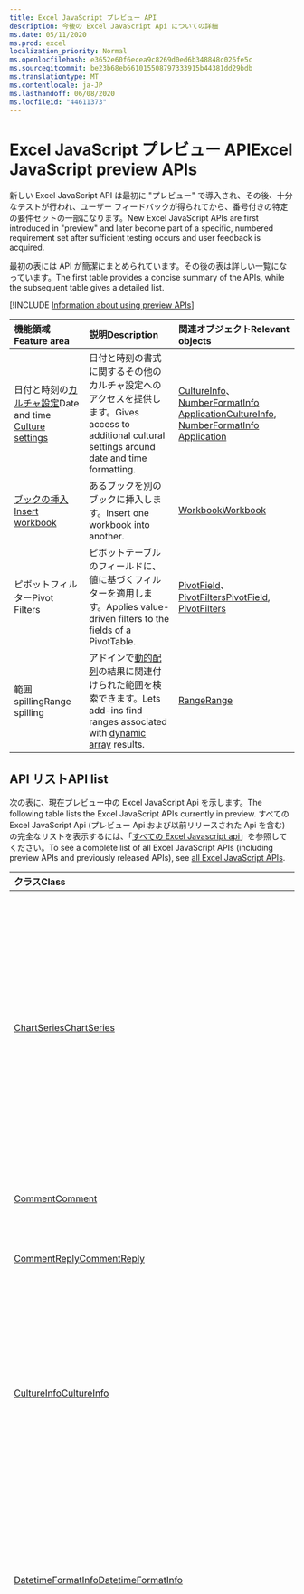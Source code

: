 ```yaml
---
title: Excel JavaScript プレビュー API
description: 今後の Excel JavaScript Api についての詳細
ms.date: 05/11/2020
ms.prod: excel
localization_priority: Normal
ms.openlocfilehash: e3652e60f6ecea9c8269d0ed6b348848c026fe5c
ms.sourcegitcommit: be23b68eb661015508797333915b44381dd29bdb
ms.translationtype: MT
ms.contentlocale: ja-JP
ms.lasthandoff: 06/08/2020
ms.locfileid: "44611373"
---
```

# <a name="excel-javascript-preview-apis"></a><span data-ttu-id="6084b-103">Excel JavaScript プレビュー API</span><span class="sxs-lookup"><span data-stu-id="6084b-103">Excel JavaScript preview APIs</span></span>

<span data-ttu-id="6084b-104">新しい Excel JavaScript API は最初に "プレビュー" で導入され、その後、十分なテストが行われ、ユーザー フィードバックが得られてから、番号付きの特定の要件セットの一部になります。</span><span class="sxs-lookup"><span data-stu-id="6084b-104">New Excel JavaScript APIs are first introduced in "preview" and later become part of a specific, numbered requirement set after sufficient testing occurs and user feedback is acquired.</span></span>

<span data-ttu-id="6084b-105">最初の表には API が簡潔にまとめられています。その後の表は詳しい一覧になっています。</span><span class="sxs-lookup"><span data-stu-id="6084b-105">The first table provides a concise summary of the APIs, while the subsequent table gives a detailed list.</span></span>

[!INCLUDE [Information about using preview APIs](../../includes/using-preview-apis-host.md)]

| <span data-ttu-id="6084b-106">機能領域</span><span class="sxs-lookup"><span data-stu-id="6084b-106">Feature area</span></span> | <span data-ttu-id="6084b-107">説明</span><span class="sxs-lookup"><span data-stu-id="6084b-107">Description</span></span> | <span data-ttu-id="6084b-108">関連オブジェクト</span><span class="sxs-lookup"><span data-stu-id="6084b-108">Relevant objects</span></span> |
|:--- |:--- |:--- |
| <span data-ttu-id="6084b-109">日付と時刻の[カルチャ設定](../../excel/excel-add-ins-workbooks.md#access-application-culture-settings)</span><span class="sxs-lookup"><span data-stu-id="6084b-109">Date and time [Culture settings](../../excel/excel-add-ins-workbooks.md#access-application-culture-settings)</span></span> | <span data-ttu-id="6084b-110">日付と時刻の書式に関するその他のカルチャ設定へのアクセスを提供します。</span><span class="sxs-lookup"><span data-stu-id="6084b-110">Gives access to additional cultural settings around date and time formatting.</span></span> | <span data-ttu-id="6084b-111">[CultureInfo](/javascript/api/excel/excel.cultureinfo)、 [NumberFormatInfo](/javascript/api/excel/excel.numberformatinfo) [Application](/javascript/api/excel/excel.application)</span><span class="sxs-lookup"><span data-stu-id="6084b-111">[CultureInfo](/javascript/api/excel/excel.cultureinfo), [NumberFormatInfo](/javascript/api/excel/excel.numberformatinfo) [Application](/javascript/api/excel/excel.application)</span></span> |
| [<span data-ttu-id="6084b-112">ブックの挿入</span><span class="sxs-lookup"><span data-stu-id="6084b-112">Insert workbook</span></span>](../../excel/excel-add-ins-workbooks.md#insert-a-copy-of-an-existing-workbook-into-the-current-one-preview) | <span data-ttu-id="6084b-113">あるブックを別のブックに挿入します。</span><span class="sxs-lookup"><span data-stu-id="6084b-113">Insert one workbook into another.</span></span>  | [<span data-ttu-id="6084b-114">Workbook</span><span class="sxs-lookup"><span data-stu-id="6084b-114">Workbook</span></span>](/javascript/api/excel/excel.worksheetcollection) |
| <span data-ttu-id="6084b-115">ピボットフィルター</span><span class="sxs-lookup"><span data-stu-id="6084b-115">Pivot Filters</span></span> | <span data-ttu-id="6084b-116">ピボットテーブルのフィールドに、値に基づくフィルターを適用します。</span><span class="sxs-lookup"><span data-stu-id="6084b-116">Applies value-driven filters to the fields of a PivotTable.</span></span> | <span data-ttu-id="6084b-117">[PivotField](/javascript/api/excel/excel.pivotfield#applyfilter-filter-)、 [PivotFilters](/javascript/api/excel/excel.pivotFilters)</span><span class="sxs-lookup"><span data-stu-id="6084b-117">[PivotField](/javascript/api/excel/excel.pivotfield#applyfilter-filter-), [PivotFilters](/javascript/api/excel/excel.pivotFilters)</span></span> |
|<span data-ttu-id="6084b-118">範囲 spilling</span><span class="sxs-lookup"><span data-stu-id="6084b-118">Range spilling</span></span> | <span data-ttu-id="6084b-119">アドインで[動的配列](https://support.microsoft.com/office/205c6b06-03ba-4151-89a1-87a7eb36e531)の結果に関連付けられた範囲を検索できます。</span><span class="sxs-lookup"><span data-stu-id="6084b-119">Lets add-ins find ranges associated with [dynamic array](https://support.microsoft.com/office/205c6b06-03ba-4151-89a1-87a7eb36e531) results.</span></span> | [<span data-ttu-id="6084b-120">Range</span><span class="sxs-lookup"><span data-stu-id="6084b-120">Range</span></span>](/javascript/api/excel/excel.range) |

## <a name="api-list"></a><span data-ttu-id="6084b-121">API リスト</span><span class="sxs-lookup"><span data-stu-id="6084b-121">API list</span></span>

<span data-ttu-id="6084b-122">次の表に、現在プレビュー中の Excel JavaScript Api を示します。</span><span class="sxs-lookup"><span data-stu-id="6084b-122">The following table lists the Excel JavaScript APIs currently in preview.</span></span> <span data-ttu-id="6084b-123">すべての Excel JavaScript Api (プレビュー Api および以前リリースされた Api を含む) の完全なリストを表示するには、「[すべての Excel Javascript api](/javascript/api/excel?view=excel-js-preview)」を参照してください。</span><span class="sxs-lookup"><span data-stu-id="6084b-123">To see a complete list of all Excel JavaScript APIs (including preview APIs and previously released APIs), see [all Excel JavaScript APIs](/javascript/api/excel?view=excel-js-preview).</span></span>

| <span data-ttu-id="6084b-124">クラス</span><span class="sxs-lookup"><span data-stu-id="6084b-124">Class</span></span> | <span data-ttu-id="6084b-125">フィールド</span><span class="sxs-lookup"><span data-stu-id="6084b-125">Fields</span></span> | <span data-ttu-id="6084b-126">説明</span><span class="sxs-lookup"><span data-stu-id="6084b-126">Description</span></span> |
|:---|:---|:---|
|[<span data-ttu-id="6084b-127">ChartSeries</span><span class="sxs-lookup"><span data-stu-id="6084b-127">ChartSeries</span></span>](/javascript/api/excel/excel.chartseries)|[<span data-ttu-id="6084b-128">getDimensionValues (dimension: Excel. ChartSeriesDimension)</span><span class="sxs-lookup"><span data-stu-id="6084b-128">getDimensionValues(dimension: Excel.ChartSeriesDimension)</span></span>](/javascript/api/excel/excel.chartseries#getdimensionvalues-dimension-)|<span data-ttu-id="6084b-129">グラフの系列の1つの次元から値を取得します。</span><span class="sxs-lookup"><span data-stu-id="6084b-129">Gets the values from a single dimension of the chart series.</span></span> <span data-ttu-id="6084b-130">指定できるのは、指定された次元と、グラフ系列に対するデータのマッピング方法によって異なります。</span><span class="sxs-lookup"><span data-stu-id="6084b-130">These could be either category values or data values, depending on the dimension specified and how the data is mapped for the chart series.</span></span>|
|[<span data-ttu-id="6084b-131">Comment</span><span class="sxs-lookup"><span data-stu-id="6084b-131">Comment</span></span>](/javascript/api/excel/excel.comment)|[<span data-ttu-id="6084b-132">contentType</span><span class="sxs-lookup"><span data-stu-id="6084b-132">contentType</span></span>](/javascript/api/excel/excel.comment#contenttype)|<span data-ttu-id="6084b-133">コメントのコンテンツタイプを取得します。</span><span class="sxs-lookup"><span data-stu-id="6084b-133">Gets the content type of the comment.</span></span>|
|[<span data-ttu-id="6084b-134">CommentReply</span><span class="sxs-lookup"><span data-stu-id="6084b-134">CommentReply</span></span>](/javascript/api/excel/excel.commentreply)|[<span data-ttu-id="6084b-135">contentType</span><span class="sxs-lookup"><span data-stu-id="6084b-135">contentType</span></span>](/javascript/api/excel/excel.commentreply#contenttype)|<span data-ttu-id="6084b-136">返信のコンテンツの種類。</span><span class="sxs-lookup"><span data-stu-id="6084b-136">The content type of the reply.</span></span>|
|[<span data-ttu-id="6084b-137">CultureInfo</span><span class="sxs-lookup"><span data-stu-id="6084b-137">CultureInfo</span></span>](/javascript/api/excel/excel.cultureinfo)|[<span data-ttu-id="6084b-138">datetimeFormat</span><span class="sxs-lookup"><span data-stu-id="6084b-138">datetimeFormat</span></span>](/javascript/api/excel/excel.cultureinfo#datetimeformat)|<span data-ttu-id="6084b-139">日付と時刻を表示するためのカルチャに適した形式を定義します。</span><span class="sxs-lookup"><span data-stu-id="6084b-139">Defines the culturally appropriate format of displaying date and time.</span></span> <span data-ttu-id="6084b-140">これは、現在のシステムのカルチャ設定に基づいています。</span><span class="sxs-lookup"><span data-stu-id="6084b-140">This is based on current system culture settings.</span></span>|
|[<span data-ttu-id="6084b-141">DatetimeFormatInfo</span><span class="sxs-lookup"><span data-stu-id="6084b-141">DatetimeFormatInfo</span></span>](/javascript/api/excel/excel.datetimeformatinfo)|[<span data-ttu-id="6084b-142">dateSeparator</span><span class="sxs-lookup"><span data-stu-id="6084b-142">dateSeparator</span></span>](/javascript/api/excel/excel.datetimeformatinfo#dateseparator)|<span data-ttu-id="6084b-143">日付の区切り文字として使用される文字列を取得します。</span><span class="sxs-lookup"><span data-stu-id="6084b-143">Gets the string used as the date separator.</span></span> <span data-ttu-id="6084b-144">これは、現在のシステム設定に基づいています。</span><span class="sxs-lookup"><span data-stu-id="6084b-144">This is based on current system settings.</span></span>|
||[<span data-ttu-id="6084b-145">longDatePattern</span><span class="sxs-lookup"><span data-stu-id="6084b-145">longDatePattern</span></span>](/javascript/api/excel/excel.datetimeformatinfo#longdatepattern)|<span data-ttu-id="6084b-146">長い日付の値の書式指定文字列を取得します。</span><span class="sxs-lookup"><span data-stu-id="6084b-146">Gets the format string for a long date value.</span></span> <span data-ttu-id="6084b-147">これは、現在のシステム設定に基づいています。</span><span class="sxs-lookup"><span data-stu-id="6084b-147">This is based on current system settings.</span></span>|
||[<span data-ttu-id="6084b-148">longTimePattern</span><span class="sxs-lookup"><span data-stu-id="6084b-148">longTimePattern</span></span>](/javascript/api/excel/excel.datetimeformatinfo#longtimepattern)|<span data-ttu-id="6084b-149">長い時間の値の書式指定文字列を取得します。</span><span class="sxs-lookup"><span data-stu-id="6084b-149">Gets the format string for a long time value.</span></span> <span data-ttu-id="6084b-150">これは、現在のシステム設定に基づいています。</span><span class="sxs-lookup"><span data-stu-id="6084b-150">This is based on current system settings.</span></span>|
||[<span data-ttu-id="6084b-151">短い日付パターン</span><span class="sxs-lookup"><span data-stu-id="6084b-151">shortDatePattern</span></span>](/javascript/api/excel/excel.datetimeformatinfo#shortdatepattern)|<span data-ttu-id="6084b-152">短い日付の値の書式文字列を取得します。</span><span class="sxs-lookup"><span data-stu-id="6084b-152">Gets the format string for a short date value.</span></span> <span data-ttu-id="6084b-153">これは、現在のシステム設定に基づいています。</span><span class="sxs-lookup"><span data-stu-id="6084b-153">This is based on current system settings.</span></span>|
||[<span data-ttu-id="6084b-154">timeSeparator</span><span class="sxs-lookup"><span data-stu-id="6084b-154">timeSeparator</span></span>](/javascript/api/excel/excel.datetimeformatinfo#timeseparator)|<span data-ttu-id="6084b-155">時刻の区切り記号として使用される文字列を取得します。</span><span class="sxs-lookup"><span data-stu-id="6084b-155">Gets the string used as the time separator.</span></span> <span data-ttu-id="6084b-156">これは、現在のシステム設定に基づいています。</span><span class="sxs-lookup"><span data-stu-id="6084b-156">This is based on current system settings.</span></span>|
|[<span data-ttu-id="6084b-157">PivotDateFilter</span><span class="sxs-lookup"><span data-stu-id="6084b-157">PivotDateFilter</span></span>](/javascript/api/excel/excel.pivotdatefilter)|[<span data-ttu-id="6084b-158">comparator</span><span class="sxs-lookup"><span data-stu-id="6084b-158">comparator</span></span>](/javascript/api/excel/excel.pivotdatefilter#comparator)|<span data-ttu-id="6084b-159">比較演算子は、他の値を比較する静的な値です。</span><span class="sxs-lookup"><span data-stu-id="6084b-159">The comparator is the static value to which other values are compared.</span></span> <span data-ttu-id="6084b-160">比較の種類は、条件によって定義されます。</span><span class="sxs-lookup"><span data-stu-id="6084b-160">The type of comparison is defined by the condition.</span></span>|
||[<span data-ttu-id="6084b-161">condition</span><span class="sxs-lookup"><span data-stu-id="6084b-161">condition</span></span>](/javascript/api/excel/excel.pivotdatefilter#condition)|<span data-ttu-id="6084b-162">必要なフィルター条件を定義するフィルターの条件を指定します。</span><span class="sxs-lookup"><span data-stu-id="6084b-162">Specifies the condition for the filter, which defines the necessary filtering criteria.</span></span>|
||[<span data-ttu-id="6084b-163">排他</span><span class="sxs-lookup"><span data-stu-id="6084b-163">exclusive</span></span>](/javascript/api/excel/excel.pivotdatefilter#exclusive)|<span data-ttu-id="6084b-164">True の場合、フィルターは条件に一致するアイテムを*除外*します。</span><span class="sxs-lookup"><span data-stu-id="6084b-164">If true, filter *excludes* items that meet criteria.</span></span> <span data-ttu-id="6084b-165">既定では false (条件に一致するアイテムを含むフィルター)。</span><span class="sxs-lookup"><span data-stu-id="6084b-165">The default is false (filter to include items that meet criteria).</span></span>|
||[<span data-ttu-id="6084b-166">lowerBound</span><span class="sxs-lookup"><span data-stu-id="6084b-166">lowerBound</span></span>](/javascript/api/excel/excel.pivotdatefilter#lowerbound)|<span data-ttu-id="6084b-167">フィルター条件の範囲の下限を指定し `Between` ます。</span><span class="sxs-lookup"><span data-stu-id="6084b-167">The lower-bound of the range for the `Between` filter condition.</span></span>|
||[<span data-ttu-id="6084b-168">upperBound</span><span class="sxs-lookup"><span data-stu-id="6084b-168">upperBound</span></span>](/javascript/api/excel/excel.pivotdatefilter#upperbound)|<span data-ttu-id="6084b-169">フィルター条件の範囲の上限を指定し `Between` ます。</span><span class="sxs-lookup"><span data-stu-id="6084b-169">The upper-bound of the range for the `Between` filter condition.</span></span>|
||[<span data-ttu-id="6084b-170">wholeDays</span><span class="sxs-lookup"><span data-stu-id="6084b-170">wholeDays</span></span>](/javascript/api/excel/excel.pivotdatefilter#wholedays)|<span data-ttu-id="6084b-171">`Equals`、、 `Before` `After` 、および `Between` フィルター条件の場合、比較を日単位で行う必要があるかどうかを示します。</span><span class="sxs-lookup"><span data-stu-id="6084b-171">For `Equals`, `Before`, `After`, and `Between` filter conditions, indicates if comparisons should be made as whole days.</span></span>|
|[<span data-ttu-id="6084b-172">PivotField</span><span class="sxs-lookup"><span data-stu-id="6084b-172">PivotField</span></span>](/javascript/api/excel/excel.pivotfield)|[<span data-ttu-id="6084b-173">applyFilter (filter: PivotFilters)</span><span class="sxs-lookup"><span data-stu-id="6084b-173">applyFilter(filter: Excel.PivotFilters)</span></span>](/javascript/api/excel/excel.pivotfield#applyfilter-filter-)|<span data-ttu-id="6084b-174">フィールドの現在の PivotFilters を1つまたは複数設定し、フィールドに適用します。</span><span class="sxs-lookup"><span data-stu-id="6084b-174">Sets one or multiple of the field's current PivotFilters and applies them to the field.</span></span>|
||[<span data-ttu-id="6084b-175">clearAllFilters ()</span><span class="sxs-lookup"><span data-stu-id="6084b-175">clearAllFilters()</span></span>](/javascript/api/excel/excel.pivotfield#clearallfilters--)|<span data-ttu-id="6084b-176">すべてのフィールドフィルターのすべての条件をクリアします。</span><span class="sxs-lookup"><span data-stu-id="6084b-176">Clears all criteria from all of the field's filters.</span></span> <span data-ttu-id="6084b-177">これにより、そのフィールドのアクティブなフィルター処理がすべて削除されます。</span><span class="sxs-lookup"><span data-stu-id="6084b-177">This removes any active filtering on the field.</span></span>|
||[<span data-ttu-id="6084b-178">clearFilter (filterType: PivotFilterType)</span><span class="sxs-lookup"><span data-stu-id="6084b-178">clearFilter(filterType: Excel.PivotFilterType)</span></span>](/javascript/api/excel/excel.pivotfield#clearfilter-filtertype-)|<span data-ttu-id="6084b-179">指定した種類のフィールドのフィルターから、すべての既存の条件を削除します (現在適用されている場合)。</span><span class="sxs-lookup"><span data-stu-id="6084b-179">Clears all existing criteria from the field's filter of the given type (if one is currently applied).</span></span>|
||[<span data-ttu-id="6084b-180">getFilters ()</span><span class="sxs-lookup"><span data-stu-id="6084b-180">getFilters()</span></span>](/javascript/api/excel/excel.pivotfield#getfilters--)|<span data-ttu-id="6084b-181">フィールドに現在適用されているすべてのフィルターを取得します。</span><span class="sxs-lookup"><span data-stu-id="6084b-181">Gets all filters currently applied on the field.</span></span>|
||[<span data-ttu-id="6084b-182">isFiltered (filterType?: PivotFilterType)</span><span class="sxs-lookup"><span data-stu-id="6084b-182">isFiltered(filterType?: Excel.PivotFilterType)</span></span>](/javascript/api/excel/excel.pivotfield#isfiltered-filtertype-)|<span data-ttu-id="6084b-183">フィールドに適用されているフィルターがあるかどうかを確認します。</span><span class="sxs-lookup"><span data-stu-id="6084b-183">Checks if there are any applied filters on the field.</span></span>|
|[<span data-ttu-id="6084b-184">PivotFilters</span><span class="sxs-lookup"><span data-stu-id="6084b-184">PivotFilters</span></span>](/javascript/api/excel/excel.pivotfilters)|[<span data-ttu-id="6084b-185">dateFilter</span><span class="sxs-lookup"><span data-stu-id="6084b-185">dateFilter</span></span>](/javascript/api/excel/excel.pivotfilters#datefilter)|<span data-ttu-id="6084b-186">ピボットフィールドの現在適用されている日付フィルター。</span><span class="sxs-lookup"><span data-stu-id="6084b-186">The PivotField's currently applied date filter.</span></span> <span data-ttu-id="6084b-187">何も適用されていない場合は、Null を返します。</span><span class="sxs-lookup"><span data-stu-id="6084b-187">Null if none is applied.</span></span>|
||[<span data-ttu-id="6084b-188">labelFilter</span><span class="sxs-lookup"><span data-stu-id="6084b-188">labelFilter</span></span>](/javascript/api/excel/excel.pivotfilters#labelfilter)|<span data-ttu-id="6084b-189">ピボットフィールドの現在適用されているラベルフィルター。</span><span class="sxs-lookup"><span data-stu-id="6084b-189">The PivotField's currently applied label filter.</span></span> <span data-ttu-id="6084b-190">何も適用されていない場合は、Null を返します。</span><span class="sxs-lookup"><span data-stu-id="6084b-190">Null if none is applied.</span></span>|
||[<span data-ttu-id="6084b-191">manualFilter</span><span class="sxs-lookup"><span data-stu-id="6084b-191">manualFilter</span></span>](/javascript/api/excel/excel.pivotfilters#manualfilter)|<span data-ttu-id="6084b-192">ピボットフィールドの現在適用されている手動フィルター。</span><span class="sxs-lookup"><span data-stu-id="6084b-192">The PivotField's currently applied manual filter.</span></span> <span data-ttu-id="6084b-193">何も適用されていない場合は、Null を返します。</span><span class="sxs-lookup"><span data-stu-id="6084b-193">Null if none is applied.</span></span>|
||[<span data-ttu-id="6084b-194">valueFilter</span><span class="sxs-lookup"><span data-stu-id="6084b-194">valueFilter</span></span>](/javascript/api/excel/excel.pivotfilters#valuefilter)|<span data-ttu-id="6084b-195">ピボットフィールドの現在適用されている値フィルター。</span><span class="sxs-lookup"><span data-stu-id="6084b-195">The PivotField's currently applied value filter.</span></span> <span data-ttu-id="6084b-196">何も適用されていない場合は、Null を返します。</span><span class="sxs-lookup"><span data-stu-id="6084b-196">Null if none is applied.</span></span>|
|[<span data-ttu-id="6084b-197">PivotLabelFilter</span><span class="sxs-lookup"><span data-stu-id="6084b-197">PivotLabelFilter</span></span>](/javascript/api/excel/excel.pivotlabelfilter)|[<span data-ttu-id="6084b-198">comparator</span><span class="sxs-lookup"><span data-stu-id="6084b-198">comparator</span></span>](/javascript/api/excel/excel.pivotlabelfilter#comparator)|<span data-ttu-id="6084b-199">比較演算子は、他の値を比較する静的な値です。</span><span class="sxs-lookup"><span data-stu-id="6084b-199">The comparator is the static value to which other values are compared.</span></span> <span data-ttu-id="6084b-200">比較の種類は、条件によって定義されます。</span><span class="sxs-lookup"><span data-stu-id="6084b-200">The type of comparison is defined by the condition.</span></span>|
||[<span data-ttu-id="6084b-201">condition</span><span class="sxs-lookup"><span data-stu-id="6084b-201">condition</span></span>](/javascript/api/excel/excel.pivotlabelfilter#condition)|<span data-ttu-id="6084b-202">必要なフィルター条件を定義するフィルターの条件を指定します。</span><span class="sxs-lookup"><span data-stu-id="6084b-202">Specifies the condition for the filter, which defines the necessary filtering criteria.</span></span>|
||[<span data-ttu-id="6084b-203">排他</span><span class="sxs-lookup"><span data-stu-id="6084b-203">exclusive</span></span>](/javascript/api/excel/excel.pivotlabelfilter#exclusive)|<span data-ttu-id="6084b-204">True の場合、フィルターは条件に一致するアイテムを*除外*します。</span><span class="sxs-lookup"><span data-stu-id="6084b-204">If true, filter *excludes* items that meet criteria.</span></span> <span data-ttu-id="6084b-205">既定では false (条件に一致するアイテムを含むフィルター)。</span><span class="sxs-lookup"><span data-stu-id="6084b-205">The default is false (filter to include items that meet criteria).</span></span>|
||[<span data-ttu-id="6084b-206">lowerBound</span><span class="sxs-lookup"><span data-stu-id="6084b-206">lowerBound</span></span>](/javascript/api/excel/excel.pivotlabelfilter#lowerbound)|<span data-ttu-id="6084b-207">フィルター条件間の範囲の下限。</span><span class="sxs-lookup"><span data-stu-id="6084b-207">The lower-bound of the range for the Between filter condition.</span></span>|
||[<span data-ttu-id="6084b-208">substring</span><span class="sxs-lookup"><span data-stu-id="6084b-208">substring</span></span>](/javascript/api/excel/excel.pivotlabelfilter#substring)|<span data-ttu-id="6084b-209">`BeginsWith`、、 `EndsWith` およびフィルター条件で使用される部分文字列 `Contains` 。</span><span class="sxs-lookup"><span data-stu-id="6084b-209">The substring used for `BeginsWith`, `EndsWith`, and `Contains` filter conditions.</span></span>|
||[<span data-ttu-id="6084b-210">upperBound</span><span class="sxs-lookup"><span data-stu-id="6084b-210">upperBound</span></span>](/javascript/api/excel/excel.pivotlabelfilter#upperbound)|<span data-ttu-id="6084b-211">フィルター条件の間の範囲の上限を指定します。</span><span class="sxs-lookup"><span data-stu-id="6084b-211">The upper-bound of the range for the Between filter condition.</span></span>|
|[<span data-ttu-id="6084b-212">PivotLayout</span><span class="sxs-lookup"><span data-stu-id="6084b-212">PivotLayout</span></span>](/javascript/api/excel/excel.pivotlayout)|[<span data-ttu-id="6084b-213">getCell(dataHierarchy: DataPivotHierarchy \| string, rowItems: Array<PivotItem \| string>, columnItems: Array<PivotItem \| string>)</span><span class="sxs-lookup"><span data-stu-id="6084b-213">getCell(dataHierarchy: DataPivotHierarchy \| string, rowItems: Array<PivotItem \| string>, columnItems: Array<PivotItem \| string>)</span></span>](/javascript/api/excel/excel.pivotlayout#getcell-datahierarchy--rowitems--columnitems-)|<span data-ttu-id="6084b-214">データ階層と、それぞれの階層の行および列の項目に基づいて、ピボットテーブル内の一意のセルを取得します。 </span><span class="sxs-lookup"><span data-stu-id="6084b-214">Gets a unique cell in the PivotTable based on a data hierarchy and the row and column items of their respective hierarchies.</span></span> <span data-ttu-id="6084b-215">返されるセルは、指定した階層のデータが含まれる、指定された行と列の交差部分です。 </span><span class="sxs-lookup"><span data-stu-id="6084b-215">The returned cell is the intersection of the given row and column that contains the data from the given hierarchy.</span></span> <span data-ttu-id="6084b-216">このメソッドは、特定のセルでの getPivotItems および getDataHierarchy の呼び出しを逆にしたものです。</span><span class="sxs-lookup"><span data-stu-id="6084b-216">This method is the inverse of calling getPivotItems and getDataHierarchy on a particular cell.</span></span>|
||[<span data-ttu-id="6084b-217">pivotStyle</span><span class="sxs-lookup"><span data-stu-id="6084b-217">pivotStyle</span></span>](/javascript/api/excel/excel.pivotlayout#pivotstyle)|<span data-ttu-id="6084b-218">ピボットテーブルに適用されるスタイルです。</span><span class="sxs-lookup"><span data-stu-id="6084b-218">The style applied to the PivotTable.</span></span>|
||[<span data-ttu-id="6084b-219">setStyle (style: string \| PivotTableStyle \| BuiltInPivotTableStyle)</span><span class="sxs-lookup"><span data-stu-id="6084b-219">setStyle(style: string \| PivotTableStyle \| BuiltInPivotTableStyle)</span></span>](/javascript/api/excel/excel.pivotlayout#setstyle-style-)|<span data-ttu-id="6084b-220">ピボットテーブルに適用されるスタイルを設定します。</span><span class="sxs-lookup"><span data-stu-id="6084b-220">Sets the style applied to the PivotTable.</span></span>|
|[<span data-ttu-id="6084b-221">PivotManualFilter</span><span class="sxs-lookup"><span data-stu-id="6084b-221">PivotManualFilter</span></span>](/javascript/api/excel/excel.pivotmanualfilter)|[<span data-ttu-id="6084b-222">selectedItems</span><span class="sxs-lookup"><span data-stu-id="6084b-222">selectedItems</span></span>](/javascript/api/excel/excel.pivotmanualfilter#selecteditems)|<span data-ttu-id="6084b-223">手動でフィルター処理するために選択されたアイテムのリスト。</span><span class="sxs-lookup"><span data-stu-id="6084b-223">A list of selected items to manually filter.</span></span> <span data-ttu-id="6084b-224">これらは、選択されたフィールドの既存のアイテムおよび有効なアイテムである必要があります。</span><span class="sxs-lookup"><span data-stu-id="6084b-224">These must be existing and valid items from the chosen field.</span></span>|
|[<span data-ttu-id="6084b-225">PivotTable</span><span class="sxs-lookup"><span data-stu-id="6084b-225">PivotTable</span></span>](/javascript/api/excel/excel.pivottable)|[<span data-ttu-id="6084b-226">Allow多重 Filtersperfield</span><span class="sxs-lookup"><span data-stu-id="6084b-226">allowMultipleFiltersPerField</span></span>](/javascript/api/excel/excel.pivottable#allowmultiplefiltersperfield)|<span data-ttu-id="6084b-227">ピボットテーブルで、テーブル内の特定の PivotField に対して複数の PivotFilters を適用できるかどうかを指定します。</span><span class="sxs-lookup"><span data-stu-id="6084b-227">Specifies if the PivotTable allows the application of multiple PivotFilters on a given PivotField in the table.</span></span>|
|[<span data-ttu-id="6084b-228">PivotValueFilter</span><span class="sxs-lookup"><span data-stu-id="6084b-228">PivotValueFilter</span></span>](/javascript/api/excel/excel.pivotvaluefilter)|[<span data-ttu-id="6084b-229">comparator</span><span class="sxs-lookup"><span data-stu-id="6084b-229">comparator</span></span>](/javascript/api/excel/excel.pivotvaluefilter#comparator)|<span data-ttu-id="6084b-230">比較演算子は、他の値を比較する静的な値です。</span><span class="sxs-lookup"><span data-stu-id="6084b-230">The comparator is the static value to which other values are compared.</span></span> <span data-ttu-id="6084b-231">比較の種類は、条件によって定義されます。</span><span class="sxs-lookup"><span data-stu-id="6084b-231">The type of comparison is defined by the condition.</span></span>|
||[<span data-ttu-id="6084b-232">condition</span><span class="sxs-lookup"><span data-stu-id="6084b-232">condition</span></span>](/javascript/api/excel/excel.pivotvaluefilter#condition)|<span data-ttu-id="6084b-233">必要なフィルター条件を定義するフィルターの条件を指定します。</span><span class="sxs-lookup"><span data-stu-id="6084b-233">Specifies the condition for the filter, which defines the necessary filtering criteria.</span></span>|
||[<span data-ttu-id="6084b-234">排他</span><span class="sxs-lookup"><span data-stu-id="6084b-234">exclusive</span></span>](/javascript/api/excel/excel.pivotvaluefilter#exclusive)|<span data-ttu-id="6084b-235">True の場合、フィルターは条件に一致するアイテムを*除外*します。</span><span class="sxs-lookup"><span data-stu-id="6084b-235">If true, filter *excludes* items that meet criteria.</span></span> <span data-ttu-id="6084b-236">既定では false (条件に一致するアイテムを含むフィルター)。</span><span class="sxs-lookup"><span data-stu-id="6084b-236">The default is false (filter to include items that meet criteria).</span></span>|
||[<span data-ttu-id="6084b-237">lowerBound</span><span class="sxs-lookup"><span data-stu-id="6084b-237">lowerBound</span></span>](/javascript/api/excel/excel.pivotvaluefilter#lowerbound)|<span data-ttu-id="6084b-238">フィルター条件の範囲の下限を指定し `Between` ます。</span><span class="sxs-lookup"><span data-stu-id="6084b-238">The lower-bound of the range for the `Between` filter condition.</span></span>|
||[<span data-ttu-id="6084b-239">selectionType</span><span class="sxs-lookup"><span data-stu-id="6084b-239">selectionType</span></span>](/javascript/api/excel/excel.pivotvaluefilter#selectiontype)|<span data-ttu-id="6084b-240">フィルターを上位/下位 N 個のアイテム、上位/下位 n%、上位/下位 N 個の合計にするかどうかを指定します。</span><span class="sxs-lookup"><span data-stu-id="6084b-240">Specifies if the filter is for the top/bottom N items, top/bottom N percent, or top/bottom N sum.</span></span>|
||[<span data-ttu-id="6084b-241">基準</span><span class="sxs-lookup"><span data-stu-id="6084b-241">threshold</span></span>](/javascript/api/excel/excel.pivotvaluefilter#threshold)|<span data-ttu-id="6084b-242">上位/下位フィルター条件に対してフィルター処理するアイテム、パーセント、または合計の "N" 個のしきい値。</span><span class="sxs-lookup"><span data-stu-id="6084b-242">The "N" threshold number of items, percent, or sum to be filtered for a Top/Bottom filter condition.</span></span>|
||[<span data-ttu-id="6084b-243">upperBound</span><span class="sxs-lookup"><span data-stu-id="6084b-243">upperBound</span></span>](/javascript/api/excel/excel.pivotvaluefilter#upperbound)|<span data-ttu-id="6084b-244">フィルター条件の範囲の上限を指定し `Between` ます。</span><span class="sxs-lookup"><span data-stu-id="6084b-244">The upper-bound of the range for the `Between` filter condition.</span></span>|
||[<span data-ttu-id="6084b-245">value</span><span class="sxs-lookup"><span data-stu-id="6084b-245">value</span></span>](/javascript/api/excel/excel.pivotvaluefilter#value)|<span data-ttu-id="6084b-246">フィルター処理の対象となるフィールドで選択されている "value" の名前です。</span><span class="sxs-lookup"><span data-stu-id="6084b-246">Name of the chosen "value" in the field by which to filter.</span></span>|
|[<span data-ttu-id="6084b-247">Range</span><span class="sxs-lookup"><span data-stu-id="6084b-247">Range</span></span>](/javascript/api/excel/excel.range)|[<span data-ttu-id="6084b-248">getSpillParent()</span><span class="sxs-lookup"><span data-stu-id="6084b-248">getSpillParent()</span></span>](/javascript/api/excel/excel.range#getspillparent--)|<span data-ttu-id="6084b-249">スピルするセルのアンカー セルを含む範囲オブジェクトを取得します。</span><span class="sxs-lookup"><span data-stu-id="6084b-249">Gets the range object containing the anchor cell for a cell getting spilled into.</span></span> <span data-ttu-id="6084b-250">複数のセルを含む範囲に適用される場合は失敗します。</span><span class="sxs-lookup"><span data-stu-id="6084b-250">Fails if applied to a range with more than one cell.</span></span>|
||[<span data-ttu-id="6084b-251">getSpillParentOrNullObject()</span><span class="sxs-lookup"><span data-stu-id="6084b-251">getSpillParentOrNullObject()</span></span>](/javascript/api/excel/excel.range#getspillparentornullobject--)|<span data-ttu-id="6084b-252">スピルするセルのアンカー セルを含む範囲オブジェクトを取得します。</span><span class="sxs-lookup"><span data-stu-id="6084b-252">Gets the range object containing the anchor cell for a cell getting spilled into.</span></span>|
||[<span data-ttu-id="6084b-253">getSpillingToRange()</span><span class="sxs-lookup"><span data-stu-id="6084b-253">getSpillingToRange()</span></span>](/javascript/api/excel/excel.range#getspillingtorange--)|<span data-ttu-id="6084b-254">アンカー セルで呼び出されたとき、スピル範囲を含む範囲オブジェクトを取得します。</span><span class="sxs-lookup"><span data-stu-id="6084b-254">Gets the range object containing the spill range when called on an anchor cell.</span></span> <span data-ttu-id="6084b-255">複数のセルを含む範囲に適用される場合は失敗します。</span><span class="sxs-lookup"><span data-stu-id="6084b-255">Fails if applied to a range with more than one cell.</span></span>|
||[<span data-ttu-id="6084b-256">getSpillingToRangeOrNullObject()</span><span class="sxs-lookup"><span data-stu-id="6084b-256">getSpillingToRangeOrNullObject()</span></span>](/javascript/api/excel/excel.range#getspillingtorangeornullobject--)|<span data-ttu-id="6084b-257">アンカー セルで呼び出されたとき、スピル範囲を含む範囲オブジェクトを取得します。</span><span class="sxs-lookup"><span data-stu-id="6084b-257">Gets the range object containing the spill range when called on an anchor cell.</span></span>|
||[<span data-ttu-id="6084b-258">hasSpill</span><span class="sxs-lookup"><span data-stu-id="6084b-258">hasSpill</span></span>](/javascript/api/excel/excel.range#hasspill)|<span data-ttu-id="6084b-259">すべてのセルにスピル ボーダーがあるかどうかを表します。</span><span class="sxs-lookup"><span data-stu-id="6084b-259">Represents if all cells have a spill border.</span></span>|
||[<span data-ttu-id="6084b-260">番号 Formatcategories</span><span class="sxs-lookup"><span data-stu-id="6084b-260">numberFormatCategories</span></span>](/javascript/api/excel/excel.range#numberformatcategories)|<span data-ttu-id="6084b-261">各セルの数値形式のカテゴリを表します。</span><span class="sxs-lookup"><span data-stu-id="6084b-261">Represents the category of number format of each cell.</span></span>|
||[<span data-ttu-id="6084b-262">savedAsArray</span><span class="sxs-lookup"><span data-stu-id="6084b-262">savedAsArray</span></span>](/javascript/api/excel/excel.range#savedasarray)|<span data-ttu-id="6084b-263">すべてのセルが配列数式として保存されるかどうかを表します。</span><span class="sxs-lookup"><span data-stu-id="6084b-263">Represents if ALL the cells would be saved as an array formula.</span></span>|
|[<span data-ttu-id="6084b-264">ShapeCollection</span><span class="sxs-lookup"><span data-stu-id="6084b-264">ShapeCollection</span></span>](/javascript/api/excel/excel.shapecollection)|[<span data-ttu-id="6084b-265">addSvg(xml: string)</span><span class="sxs-lookup"><span data-stu-id="6084b-265">addSvg(xml: string)</span></span>](/javascript/api/excel/excel.shapecollection#addsvg-xml-)|<span data-ttu-id="6084b-266">XML 文字列からスケーラブルなベクター グラフィックス (SVG) を作成し、それをワークシートに追加します。</span><span class="sxs-lookup"><span data-stu-id="6084b-266">Creates a scalable vector graphic (SVG) from an XML string and adds it to the worksheet.</span></span> <span data-ttu-id="6084b-267">新しい画像を表す Shape オブジェクトを返します。</span><span class="sxs-lookup"><span data-stu-id="6084b-267">Returns a Shape object that represents the new image.</span></span>|
|[<span data-ttu-id="6084b-268">Slicer</span><span class="sxs-lookup"><span data-stu-id="6084b-268">Slicer</span></span>](/javascript/api/excel/excel.slicer)|[<span data-ttu-id="6084b-269">nameInFormula</span><span class="sxs-lookup"><span data-stu-id="6084b-269">nameInFormula</span></span>](/javascript/api/excel/excel.slicer#nameinformula)|<span data-ttu-id="6084b-270">数式で使用するスライサーの名前を表します。</span><span class="sxs-lookup"><span data-stu-id="6084b-270">Represents the slicer name used in the formula.</span></span>|
||[<span data-ttu-id="6084b-271">slicerStyle</span><span class="sxs-lookup"><span data-stu-id="6084b-271">slicerStyle</span></span>](/javascript/api/excel/excel.slicer#slicerstyle)|<span data-ttu-id="6084b-272">スライサーに適用されるスタイルです。</span><span class="sxs-lookup"><span data-stu-id="6084b-272">The style applied to the Slicer.</span></span>|
||[<span data-ttu-id="6084b-273">setStyle (style: string \| PivotTableStyle \| BuiltInSlicerStyle)</span><span class="sxs-lookup"><span data-stu-id="6084b-273">setStyle(style: string \| PivotTableStyle \| BuiltInSlicerStyle)</span></span>](/javascript/api/excel/excel.slicer#setstyle-style-)|<span data-ttu-id="6084b-274">スライサーに適用されるスタイルを設定します。</span><span class="sxs-lookup"><span data-stu-id="6084b-274">Sets the style applied to the slicer.</span></span>|
|[<span data-ttu-id="6084b-275">Table</span><span class="sxs-lookup"><span data-stu-id="6084b-275">Table</span></span>](/javascript/api/excel/excel.table)|[<span data-ttu-id="6084b-276">clearStyle()</span><span class="sxs-lookup"><span data-stu-id="6084b-276">clearStyle()</span></span>](/javascript/api/excel/excel.table#clearstyle--)|<span data-ttu-id="6084b-277">既定のテーブル スタイルを使用するようにテーブルを変更します。</span><span class="sxs-lookup"><span data-stu-id="6084b-277">Changes the table to use the default table style.</span></span>|
||[<span data-ttu-id="6084b-278">onFiltered</span><span class="sxs-lookup"><span data-stu-id="6084b-278">onFiltered</span></span>](/javascript/api/excel/excel.table#onfiltered)|<span data-ttu-id="6084b-279">フィルターが特定のテーブルに適用されたときに発生します。</span><span class="sxs-lookup"><span data-stu-id="6084b-279">Occurs when filter is applied on a specific table.</span></span>|
||[<span data-ttu-id="6084b-280">tableStyle</span><span class="sxs-lookup"><span data-stu-id="6084b-280">tableStyle</span></span>](/javascript/api/excel/excel.table#tablestyle)|<span data-ttu-id="6084b-281">表に適用されるスタイルです。</span><span class="sxs-lookup"><span data-stu-id="6084b-281">The style applied to the Table.</span></span>|
||[<span data-ttu-id="6084b-282">setStyle (style: string \| PivotTableStyle \| BuiltInTableStyle)</span><span class="sxs-lookup"><span data-stu-id="6084b-282">setStyle(style: string \| PivotTableStyle \| BuiltInTableStyle)</span></span>](/javascript/api/excel/excel.table#setstyle-style-)|<span data-ttu-id="6084b-283">スライサーに適用されるスタイルを設定します。</span><span class="sxs-lookup"><span data-stu-id="6084b-283">Sets the style applied to the slicer.</span></span>|
|[<span data-ttu-id="6084b-284">TableCollection</span><span class="sxs-lookup"><span data-stu-id="6084b-284">TableCollection</span></span>](/javascript/api/excel/excel.tablecollection)|[<span data-ttu-id="6084b-285">onFiltered</span><span class="sxs-lookup"><span data-stu-id="6084b-285">onFiltered</span></span>](/javascript/api/excel/excel.tablecollection#onfiltered)|<span data-ttu-id="6084b-286">ブックまたはワークシートのテーブルにフィルターが適用されたときに発生します。</span><span class="sxs-lookup"><span data-stu-id="6084b-286">Occurs when filter is applied on any table in a workbook, or a worksheet.</span></span>|
|[<span data-ttu-id="6084b-287">TableFilteredEventArgs</span><span class="sxs-lookup"><span data-stu-id="6084b-287">TableFilteredEventArgs</span></span>](/javascript/api/excel/excel.tablefilteredeventargs)|[<span data-ttu-id="6084b-288">tableId</span><span class="sxs-lookup"><span data-stu-id="6084b-288">tableId</span></span>](/javascript/api/excel/excel.tablefilteredeventargs#tableid)|<span data-ttu-id="6084b-289">フィルターが適用されているテーブルの id を取得します。</span><span class="sxs-lookup"><span data-stu-id="6084b-289">Gets the id of the table in which the filter is applied.</span></span>|
||[<span data-ttu-id="6084b-290">type</span><span class="sxs-lookup"><span data-stu-id="6084b-290">type</span></span>](/javascript/api/excel/excel.tablefilteredeventargs#type)|<span data-ttu-id="6084b-291">イベントの種類を取得します。</span><span class="sxs-lookup"><span data-stu-id="6084b-291">Gets the type of the event.</span></span> <span data-ttu-id="6084b-292">詳細については、Excel.EventType をご覧ください。</span><span class="sxs-lookup"><span data-stu-id="6084b-292">See Excel.EventType for details.</span></span>|
||[<span data-ttu-id="6084b-293">worksheetId</span><span class="sxs-lookup"><span data-stu-id="6084b-293">worksheetId</span></span>](/javascript/api/excel/excel.tablefilteredeventargs#worksheetid)|<span data-ttu-id="6084b-294">テーブルを含むワークシートの id を取得します。</span><span class="sxs-lookup"><span data-stu-id="6084b-294">Gets the id of the worksheet which contains the table.</span></span>|
|[<span data-ttu-id="6084b-295">Workbook</span><span class="sxs-lookup"><span data-stu-id="6084b-295">Workbook</span></span>](/javascript/api/excel/excel.workbook)|[<span data-ttu-id="6084b-296">showPivotFieldList</span><span class="sxs-lookup"><span data-stu-id="6084b-296">showPivotFieldList</span></span>](/javascript/api/excel/excel.workbook#showpivotfieldlist)|<span data-ttu-id="6084b-297">ピボットテーブルのフィールドリストウィンドウをブックレベルで表示するかどうかを指定します。</span><span class="sxs-lookup"><span data-stu-id="6084b-297">Specifies whether the PivotTable's field list pane is shown at the workbook level.</span></span>|
||[<span data-ttu-id="6084b-298">use1904DateSystem</span><span class="sxs-lookup"><span data-stu-id="6084b-298">use1904DateSystem</span></span>](/javascript/api/excel/excel.workbook#use1904datesystem)|<span data-ttu-id="6084b-299">ブックの日付を 1904 年から計算する場合、true となります。</span><span class="sxs-lookup"><span data-stu-id="6084b-299">True if the workbook uses the 1904 date system.</span></span>|
|[<span data-ttu-id="6084b-300">Worksheet</span><span class="sxs-lookup"><span data-stu-id="6084b-300">Worksheet</span></span>](/javascript/api/excel/excel.worksheet)|[<span data-ttu-id="6084b-301">customProperties</span><span class="sxs-lookup"><span data-stu-id="6084b-301">customProperties</span></span>](/javascript/api/excel/excel.worksheet#customproperties)|<span data-ttu-id="6084b-302">ワークシートレベルのカスタムプロパティのコレクションを取得します。</span><span class="sxs-lookup"><span data-stu-id="6084b-302">Gets a collection of worksheet-level custom properties.</span></span>|
||[<span data-ttu-id="6084b-303">onFiltered</span><span class="sxs-lookup"><span data-stu-id="6084b-303">onFiltered</span></span>](/javascript/api/excel/excel.worksheet#onfiltered)|<span data-ttu-id="6084b-304">フィルターが特定のワークシートに適用されたときに発生します。</span><span class="sxs-lookup"><span data-stu-id="6084b-304">Occurs when filter is applied on a specific worksheet.</span></span>|
|[<span data-ttu-id="6084b-305">WorksheetCollection</span><span class="sxs-lookup"><span data-stu-id="6084b-305">WorksheetCollection</span></span>](/javascript/api/excel/excel.worksheetcollection)|<span data-ttu-id="6084b-306">[addFromBase64(base64File: string, sheetNamesToInsert?: string[], positionType?: Excel.WorksheetPositionType, relativeTo?: Worksheet \| string)](/javascript/api/excel/excel.worksheetcollection#addfrombase64-base64file--sheetnamestoinsert--positiontype--relativeto-)</span><span class="sxs-lookup"><span data-stu-id="6084b-306">[addFromBase64(base64File: string, sheetNamesToInsert?: string[], positionType?: Excel.WorksheetPositionType, relativeTo?: Worksheet \| string)](/javascript/api/excel/excel.worksheetcollection#addfrombase64-base64file--sheetnamestoinsert--positiontype--relativeto-)</span></span>|<span data-ttu-id="6084b-307">あるブックの指定されたワークシートを現在のブックに挿入します。</span><span class="sxs-lookup"><span data-stu-id="6084b-307">Inserts the specified worksheets of a workbook into the current workbook.</span></span>|
||[<span data-ttu-id="6084b-308">onFiltered</span><span class="sxs-lookup"><span data-stu-id="6084b-308">onFiltered</span></span>](/javascript/api/excel/excel.worksheetcollection#onfiltered)|<span data-ttu-id="6084b-309">ブック内でワークシートのフィルターが適用されたときに発生します。</span><span class="sxs-lookup"><span data-stu-id="6084b-309">Occurs when any worksheet's filter is applied in the workbook.</span></span>|
|[<span data-ttu-id="6084b-310">ワークシート Customproperty</span><span class="sxs-lookup"><span data-stu-id="6084b-310">WorksheetCustomProperty</span></span>](/javascript/api/excel/excel.worksheetcustomproperty)|[<span data-ttu-id="6084b-311">delete()</span><span class="sxs-lookup"><span data-stu-id="6084b-311">delete()</span></span>](/javascript/api/excel/excel.worksheetcustomproperty#delete--)|<span data-ttu-id="6084b-312">カスタム プロパティを削除します。</span><span class="sxs-lookup"><span data-stu-id="6084b-312">Deletes the custom property.</span></span>|
||[<span data-ttu-id="6084b-313">key</span><span class="sxs-lookup"><span data-stu-id="6084b-313">key</span></span>](/javascript/api/excel/excel.worksheetcustomproperty#key)|<span data-ttu-id="6084b-314">カスタム プロパティのキーを取得します。</span><span class="sxs-lookup"><span data-stu-id="6084b-314">Gets the key of the custom property.</span></span> <span data-ttu-id="6084b-315">カスタムプロパティのキーは大文字と小文字を区別しません。</span><span class="sxs-lookup"><span data-stu-id="6084b-315">Custom property keys are case-insensitive.</span></span>|
||[<span data-ttu-id="6084b-316">value</span><span class="sxs-lookup"><span data-stu-id="6084b-316">value</span></span>](/javascript/api/excel/excel.worksheetcustomproperty#value)|<span data-ttu-id="6084b-317">カスタム プロパティの値を取得または設定します。</span><span class="sxs-lookup"><span data-stu-id="6084b-317">Gets or sets the value of the custom property.</span></span>|
|[<span data-ttu-id="6084b-318">WorksheetCustomPropertyCollection</span><span class="sxs-lookup"><span data-stu-id="6084b-318">WorksheetCustomPropertyCollection</span></span>](/javascript/api/excel/excel.worksheetcustompropertycollection)|[<span data-ttu-id="6084b-319">add (key: string, value: string)</span><span class="sxs-lookup"><span data-stu-id="6084b-319">add(key: string, value: string)</span></span>](/javascript/api/excel/excel.worksheetcustompropertycollection#add-key--value-)|<span data-ttu-id="6084b-320">指定したキーに対応する新しいカスタムプロパティを追加します。</span><span class="sxs-lookup"><span data-stu-id="6084b-320">Adds a new custom property that maps to the provided key.</span></span> <span data-ttu-id="6084b-321">これにより、既存のカスタムプロパティがそのキーで上書きされます。</span><span class="sxs-lookup"><span data-stu-id="6084b-321">This overwrites existing custom properties with that key.</span></span>|
||[<span data-ttu-id="6084b-322">getCount()</span><span class="sxs-lookup"><span data-stu-id="6084b-322">getCount()</span></span>](/javascript/api/excel/excel.worksheetcustompropertycollection#getcount--)|<span data-ttu-id="6084b-323">このワークシートのカスタムプロパティの数を取得します。</span><span class="sxs-lookup"><span data-stu-id="6084b-323">Gets the number of custom properties on this worksheet.</span></span>|
||[<span data-ttu-id="6084b-324">getItem(key: string)</span><span class="sxs-lookup"><span data-stu-id="6084b-324">getItem(key: string)</span></span>](/javascript/api/excel/excel.worksheetcustompropertycollection#getitem-key-)|<span data-ttu-id="6084b-325">キーを使用してカスタム プロパティ オブジェクトを取得します。大文字と小文字は区別されません。</span><span class="sxs-lookup"><span data-stu-id="6084b-325">Gets a custom property object by its key, which is case-insensitive.</span></span> <span data-ttu-id="6084b-326">カスタムプロパティが存在しない場合にスローされます。</span><span class="sxs-lookup"><span data-stu-id="6084b-326">Throws if the custom property does not exist.</span></span>|
||[<span data-ttu-id="6084b-327">getItemOrNullObject(key: string)</span><span class="sxs-lookup"><span data-stu-id="6084b-327">getItemOrNullObject(key: string)</span></span>](/javascript/api/excel/excel.worksheetcustompropertycollection#getitemornullobject-key-)|<span data-ttu-id="6084b-328">キーを使用してカスタム プロパティ オブジェクトを取得します。大文字と小文字は区別されません。</span><span class="sxs-lookup"><span data-stu-id="6084b-328">Gets a custom property object by its key, which is case-insensitive.</span></span> <span data-ttu-id="6084b-329">カスタムプロパティが存在しない場合は、null オブジェクトを返します。</span><span class="sxs-lookup"><span data-stu-id="6084b-329">Returns a null object if the custom property does not exist.</span></span>|
||[<span data-ttu-id="6084b-330">items</span><span class="sxs-lookup"><span data-stu-id="6084b-330">items</span></span>](/javascript/api/excel/excel.worksheetcustompropertycollection#items)|<span data-ttu-id="6084b-331">このコレクション内に読み込まれた子アイテムを取得します。</span><span class="sxs-lookup"><span data-stu-id="6084b-331">Gets the loaded child items in this collection.</span></span>|
|[<span data-ttu-id="6084b-332">WorksheetFilteredEventArgs</span><span class="sxs-lookup"><span data-stu-id="6084b-332">WorksheetFilteredEventArgs</span></span>](/javascript/api/excel/excel.worksheetfilteredeventargs)|[<span data-ttu-id="6084b-333">type</span><span class="sxs-lookup"><span data-stu-id="6084b-333">type</span></span>](/javascript/api/excel/excel.worksheetfilteredeventargs#type)|<span data-ttu-id="6084b-334">イベントの種類を取得します。</span><span class="sxs-lookup"><span data-stu-id="6084b-334">Gets the type of the event.</span></span> <span data-ttu-id="6084b-335">詳細については、Excel.EventType をご覧ください。</span><span class="sxs-lookup"><span data-stu-id="6084b-335">See Excel.EventType for details.</span></span>|
||[<span data-ttu-id="6084b-336">worksheetId</span><span class="sxs-lookup"><span data-stu-id="6084b-336">worksheetId</span></span>](/javascript/api/excel/excel.worksheetfilteredeventargs#worksheetid)|<span data-ttu-id="6084b-337">フィルターが適用されているワークシートの id を取得します。</span><span class="sxs-lookup"><span data-stu-id="6084b-337">Gets the id of the worksheet in which the filter is applied.</span></span>|

## <a name="see-also"></a><span data-ttu-id="6084b-338">関連項目</span><span class="sxs-lookup"><span data-stu-id="6084b-338">See also</span></span>

- [<span data-ttu-id="6084b-339">Excel JavaScript API リファレンス ドキュメント</span><span class="sxs-lookup"><span data-stu-id="6084b-339">Excel JavaScript API Reference Documentation</span></span>](/javascript/api/excel?view=excel-js-preview)
- [<span data-ttu-id="6084b-340">Excel JavaScript API の要件セット</span><span class="sxs-lookup"><span data-stu-id="6084b-340">Excel JavaScript API requirement sets</span></span>](./excel-api-requirement-sets.md)
